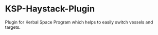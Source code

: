 KSP-Haystack-Plugin
===================

Plugin for Kerbal Space Program which helps to easily switch vessels and targets.